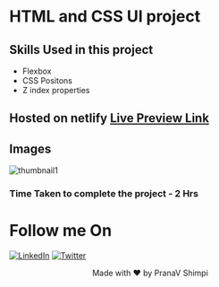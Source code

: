 # HTML and CSS UI project

## Skills Used in this project
- Flexbox
- CSS Positons
- Z index properties


## Hosted on netlify [Live Preview Link](https://ps-css-project-6.netlify.app)

## Images
![thumbnail1](https://user-images.githubusercontent.com/40532644/187015699-4196d38a-6187-4b67-9ad4-cb0d2e773174.png)


### Time Taken to complete the project - 2 Hrs

# Follow me On
[![LinkedIn](https://img.shields.io/static/v1.svg?label=connect&message=@PranaVShimpi&color=grey&logo=linkedin&style=flat&logoColor=white&colorA=blue)](https://www.linkedin.com/in/pranav-shimpi/) 
[![Twitter](https://img.shields.io/static/v1.svg?label=connect&message=@PranaVShimpi&color=grey&logo=twitter&style=flat&logoColor=white&colorA=blue)](https://twitter.com/pranaavshimpi)




<p align="center">
 Made with ❤️ by  PranaV Shimpi
</p>
